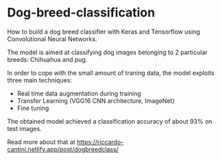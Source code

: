 # Dog-breed-classification
How to build a dog breed classifier with Keras and Tensorflow using Convolutional Neural Networks.

The model is aimed at classifying dog images belonging to 2 particular breeds: Chihuahua and pug.

In order to cope with the small amount of traning data, the model exploits three main techniques:
- Real time data augmentation during training
- Transfer Learning (VGG16 CNN architecture, ImageNet)
- Fine tuning

The obtained model achieved a classification accuracy of about 93% on test images.

Read more about that at https://riccardo-cantini.netlify.app/post/dogbreedclass/
